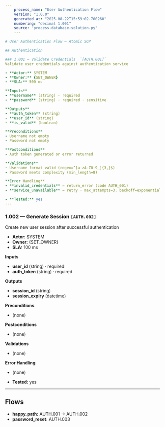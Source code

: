 ```yaml
---
    process_name: "User Authentication Flow"
    version: "1.0.0"
    generated_at: "2025-08-22T15:59:02.700260"
    numbering: "decimal 1.001"
    source: "process-database-solution.py"
    ---

# User Authentication Flow — Atomic SOP

## Authentication

### 1.001 — Validate Credentials  `[AUTH.001]`
Validate user credentials against authentication service

- **Actor:** SYSTEM
- **Owner:** {SET_OWNER}
- **SLA:** 500 ms

**Inputs**
- **username** (string) · required
- **password** (string) · required · sensitive

**Outputs**
- **auth_token** (string)
- **user_id** (string)
- **is_valid** (boolean)

**Preconditions**
- Username not empty
- Password not empty

**Postconditions**
- Auth token generated or error returned

**Validations**
- Username format valid (regex=^[a-zA-Z0-9_]{3,}$)
- Password meets complexity (min_length=8)

**Error Handling**
- **invalid_credentials** → return_error (code AUTH_001)
- **service_unavailable** → retry · max_attempts=3; backoff=exponential

- **Tested:** yes
---
```

### 1.002 — Generate Session  `[AUTH.002]`
Create new user session after successful authentication

- **Actor:** SYSTEM
- **Owner:** {SET_OWNER}
- **SLA:** 100 ms

**Inputs**
- **user_id** (string) · required
- **auth_token** (string) · required

**Outputs**
- **session_id** (string)
- **session_expiry** (datetime)

**Preconditions**
- (none)

**Postconditions**
- (none)

**Validations**
- (none)

**Error Handling**
- (none)

- **Tested:** yes
---
## Flows
- **happy_path:** AUTH.001 → AUTH.002
- **password_reset:** AUTH.003
